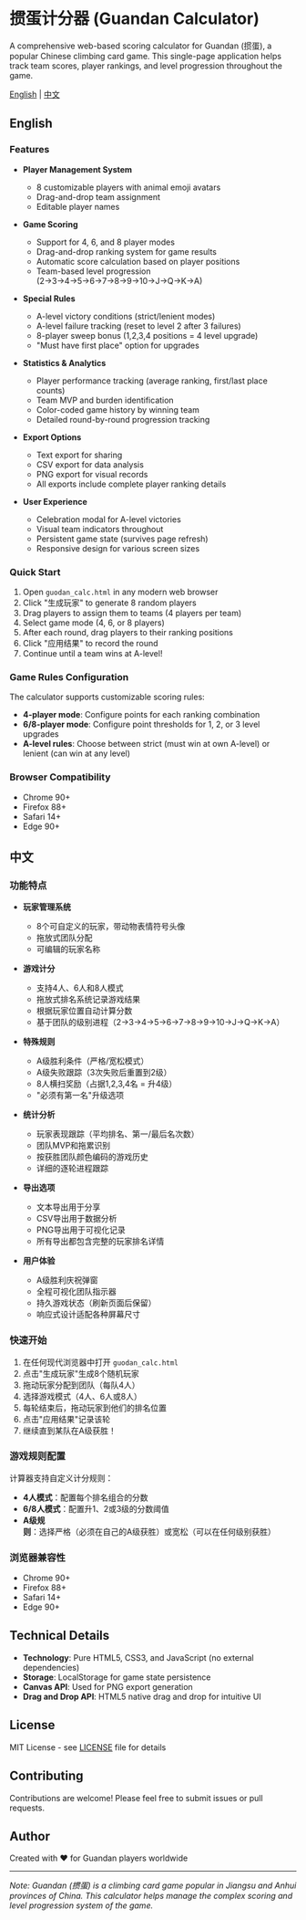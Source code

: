 # 掼蛋计分器 (Guandan Calculator)

A comprehensive web-based scoring calculator for Guandan (掼蛋), a popular Chinese climbing card game. This single-page application helps track team scores, player rankings, and level progression throughout the game.

[English](#english) | [中文](#中文)

## English

### Features

- **Player Management System**
  - 8 customizable players with animal emoji avatars
  - Drag-and-drop team assignment
  - Editable player names
  
- **Game Scoring**
  - Support for 4, 6, and 8 player modes
  - Drag-and-drop ranking system for game results
  - Automatic score calculation based on player positions
  - Team-based level progression (2→3→4→5→6→7→8→9→10→J→Q→K→A)
  
- **Special Rules**
  - A-level victory conditions (strict/lenient modes)
  - A-level failure tracking (reset to level 2 after 3 failures)
  - 8-player sweep bonus (1,2,3,4 positions = 4 level upgrade)
  - "Must have first place" option for upgrades
  
- **Statistics & Analytics**
  - Player performance tracking (average ranking, first/last place counts)
  - Team MVP and burden identification
  - Color-coded game history by winning team
  - Detailed round-by-round progression tracking
  
- **Export Options**
  - Text export for sharing
  - CSV export for data analysis
  - PNG export for visual records
  - All exports include complete player ranking details
  
- **User Experience**
  - Celebration modal for A-level victories
  - Visual team indicators throughout
  - Persistent game state (survives page refresh)
  - Responsive design for various screen sizes

### Quick Start

1. Open `guodan_calc.html` in any modern web browser
2. Click "生成玩家" to generate 8 random players
3. Drag players to assign them to teams (4 players per team)
4. Select game mode (4, 6, or 8 players)
5. After each round, drag players to their ranking positions
6. Click "应用结果" to record the round
7. Continue until a team wins at A-level!

### Game Rules Configuration

The calculator supports customizable scoring rules:
- **4-player mode**: Configure points for each ranking combination
- **6/8-player mode**: Configure point thresholds for 1, 2, or 3 level upgrades
- **A-level rules**: Choose between strict (must win at own A-level) or lenient (can win at any level)

### Browser Compatibility

- Chrome 90+
- Firefox 88+
- Safari 14+
- Edge 90+

## 中文

### 功能特点

- **玩家管理系统**
  - 8个可自定义的玩家，带动物表情符号头像
  - 拖放式团队分配
  - 可编辑的玩家名称
  
- **游戏计分**
  - 支持4人、6人和8人模式
  - 拖放式排名系统记录游戏结果
  - 根据玩家位置自动计算分数
  - 基于团队的级别进程（2→3→4→5→6→7→8→9→10→J→Q→K→A）
  
- **特殊规则**
  - A级胜利条件（严格/宽松模式）
  - A级失败跟踪（3次失败后重置到2级）
  - 8人横扫奖励（占据1,2,3,4名 = 升4级）
  - "必须有第一名"升级选项
  
- **统计分析**
  - 玩家表现跟踪（平均排名、第一/最后名次数）
  - 团队MVP和拖累识别
  - 按获胜团队颜色编码的游戏历史
  - 详细的逐轮进程跟踪
  
- **导出选项**
  - 文本导出用于分享
  - CSV导出用于数据分析
  - PNG导出用于可视化记录
  - 所有导出都包含完整的玩家排名详情
  
- **用户体验**
  - A级胜利庆祝弹窗
  - 全程可视化团队指示器
  - 持久游戏状态（刷新页面后保留）
  - 响应式设计适配各种屏幕尺寸

### 快速开始

1. 在任何现代浏览器中打开 `guodan_calc.html`
2. 点击"生成玩家"生成8个随机玩家
3. 拖动玩家分配到团队（每队4人）
4. 选择游戏模式（4人、6人或8人）
5. 每轮结束后，拖动玩家到他们的排名位置
6. 点击"应用结果"记录该轮
7. 继续直到某队在A级获胜！

### 游戏规则配置

计算器支持自定义计分规则：
- **4人模式**：配置每个排名组合的分数
- **6/8人模式**：配置升1、2或3级的分数阈值
- **A级规则**：选择严格（必须在自己的A级获胜）或宽松（可以在任何级别获胜）

### 浏览器兼容性

- Chrome 90+
- Firefox 88+
- Safari 14+
- Edge 90+

## Technical Details

- **Technology**: Pure HTML5, CSS3, and JavaScript (no external dependencies)
- **Storage**: LocalStorage for game state persistence
- **Canvas API**: Used for PNG export generation
- **Drag and Drop API**: HTML5 native drag and drop for intuitive UI

## License

MIT License - see [LICENSE](LICENSE) file for details

## Contributing

Contributions are welcome! Please feel free to submit issues or pull requests.

## Author

Created with ❤️ for Guandan players worldwide

---

*Note: Guandan (掼蛋) is a climbing card game popular in Jiangsu and Anhui provinces of China. This calculator helps manage the complex scoring and level progression system of the game.*